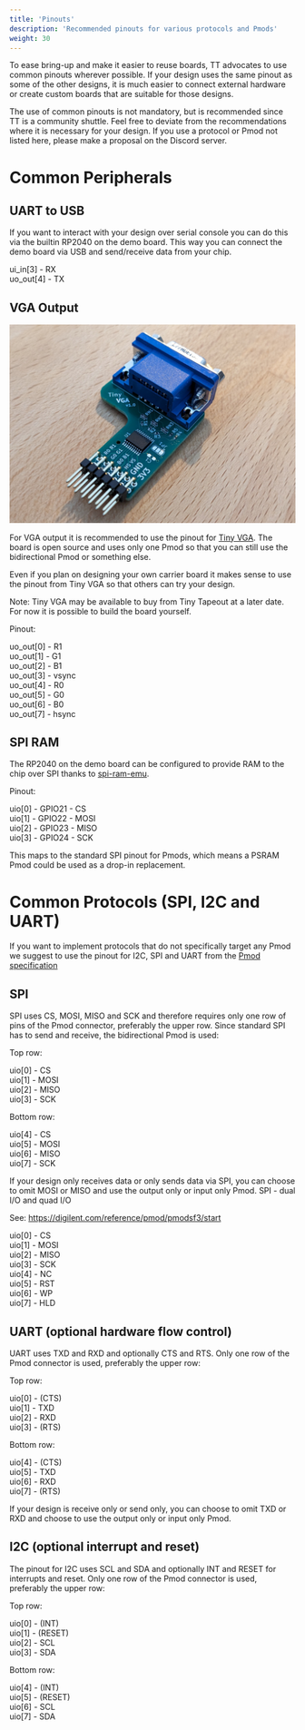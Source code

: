 ```yaml
---
title: 'Pinouts'
description: 'Recommended pinouts for various protocols and Pmods'
weight: 30
---
```


To ease bring-up and make it easier to reuse boards, TT advocates to use common pinouts wherever possible. If your design uses the same pinout as some of the other designs, it is much easier to connect external hardware or create custom boards that are suitable for those designs.

The use of common pinouts is not mandatory, but is recommended since TT is a community shuttle. Feel free to deviate from the recommendations where it is necessary for your design. If you use a protocol or Pmod not listed here, please make a proposal on the Discord server.

# Common Peripherals

## UART to USB

If you want to interact with your design over serial console you can do this via the builtin RP2040 on the demo board. This way you can connect the demo board via USB and send/receive data from your chip.

ui_in[3]  - RX\
uo_out[4] - TX

## VGA Output

![Tiny VGA](images/tiny_vga.jpg)

For VGA output it is recommended to use the pinout for [Tiny VGA](https://github.com/mole99/tiny-vga). The board is open source and uses only one Pmod so that you can still use the bidirectional Pmod or something else.

Even if you plan on designing your own carrier board it makes sense to use the pinout from Tiny VGA so that others can try your design.

Note: Tiny VGA may be available to buy from Tiny Tapeout at a later date. For now it is possible to build the board yourself.

Pinout:

uo_out[0] - R1\
uo_out[1] - G1\
uo_out[2] - B1\
uo_out[3] - vsync\
uo_out[4] - R0\
uo_out[5] - G0\
uo_out[6] - B0\
uo_out[7] - hsync

## SPI RAM

The RP2040 on the demo board can be configured to provide RAM to the chip over SPI thanks to [spi-ram-emu](https://github.com/MichaelBell/spi-ram-emu/).

Pinout:

uio[0] - GPIO21 - CS\
uio[1] - GPIO22 - MOSI\
uio[2] - GPIO23 - MISO\
uio[3] - GPIO24 - SCK

This maps to the standard SPI pinout for Pmods, which means a PSRAM Pmod could be used as a drop-in replacement.

#  Common Protocols (SPI, I2C and UART)

If you want to implement protocols that do not specifically target any Pmod we suggest to use the pinout for I2C, SPI and UART from the [Pmod specification](https://digilent.com/reference/_media/reference/pmod/pmod-interface-specification-1_2_0.pdf)

## SPI

SPI uses CS, MOSI, MISO and SCK and therefore requires only one row of pins of the Pmod connector, preferably the upper row. Since standard SPI has to send and receive, the bidirectional Pmod is used:

Top row:

uio[0] - CS\
uio[1] - MOSI\
uio[2] - MISO\
uio[3] - SCK

Bottom row:

uio[4] - CS\
uio[5] - MOSI\
uio[6] - MISO\
uio[7] - SCK

If your design only receives data or only sends data via SPI, you can choose to omit MOSI or MISO and use the output only or input only Pmod.
SPI - dual I/O and quad I/O

See: https://digilent.com/reference/pmod/pmodsf3/start

uio[0] - CS\
uio[1] - MOSI\
uio[2] - MISO\
uio[3] - SCK\
uio[4] - NC\
uio[5] - RST\
uio[6] - WP\
uio[7] - HLD

## UART (optional hardware flow control)

UART uses TXD and RXD and optionally CTS and RTS. Only one row of the Pmod connector is used, preferably the upper row:

Top row:

uio[0] - (CTS)\
uio[1] - TXD\
uio[2] - RXD\
uio[3] - (RTS)

Bottom row:

uio[4] - (CTS)\
uio[5] - TXD\
uio[6] - RXD\
uio[7] - (RTS)

If your design is receive only or send only, you can choose to omit TXD or RXD and choose to use the output only or input only Pmod.

## I2C (optional interrupt and reset)

The pinout for I2C uses SCL and SDA and optionally INT and RESET for interrupts and reset. Only one row of the Pmod connector is used, preferably the upper row:

Top row:

uio[0] - (INT)\
uio[1] - (RESET)\
uio[2] - SCL\
uio[3] - SDA

Bottom row:

uio[4] - (INT)\
uio[5] - (RESET)\
uio[6] - SCL\
uio[7] - SDA
